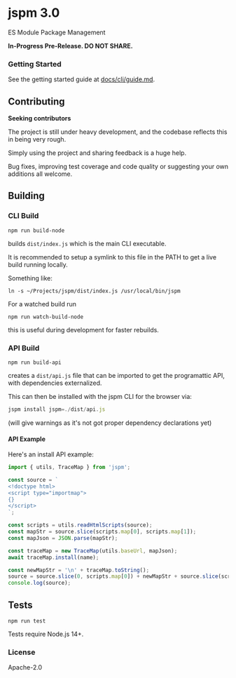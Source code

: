 # jspm 3.0

ES Module Package Management

**In-Progress Pre-Release. DO NOT SHARE.**

### Getting Started

See the getting started guide at [docs/cli/guide.md](docs/cli/guide.md).

## Contributing

**Seeking contributors**

The project is still under heavy development, and the codebase reflects this in being very rough.

Simply using the project and sharing feedback is a huge help.

Bug fixes, improving test coverage and code quality or suggesting your own additions all welcome.

## Building

### CLI Build

```
npm run build-node
```

builds `dist/index.js` which is the main CLI executable.

It is recommended to setup a symlink to this file in the PATH to get a live build running locally.

Something like:

```
ln -s ~/Projects/jspm/dist/index.js /usr/local/bin/jspm
```

For a watched build run

```
npm run watch-build-node
```

this is useful during development for faster rebuilds.

### API Build

```
npm run build-api
```

creates a `dist/api.js` file that can be imported to get the programattic API, with dependencies externalized.

This can then be installed with the jspm CLI for the browser via:

```js
jspm install jspm=./dist/api.js
```

(will give warnings as it's not got proper dependency declarations yet)

#### API Example

Here's an install API example:

```js
import { utils, TraceMap } from 'jspm';

const source = `
<!doctype html>
<script type="importmap">
{}
</script>
`;

const scripts = utils.readHtmlScripts(source);
const mapStr = source.slice(scripts.map[0], scripts.map[1]);
const mapJson = JSON.parse(mapStr);

const traceMap = new TraceMap(utils.baseUrl, mapJson);
await traceMap.install(name);

const newMapStr = '\n' + traceMap.toString();
source = source.slice(0, scripts.map[0]) + newMapStr + source.slice(scripts.map[1]);
console.log(source);
```

## Tests

```
npm run test
```

Tests require Node.js 14+.

### License

Apache-2.0
